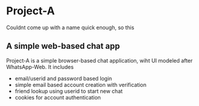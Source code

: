 # Project-A
Couldnt come up with a name quick enough, so this

## A simple web-based chat app

Project-A is a simple browser-based chat application, wiht UI modeled after WhatsApp-Web. 
It includes 
- email/userid and password based login
- simple email based account creation with verification
- friend lookup using userid to start new chat
- cookies for account authentication

